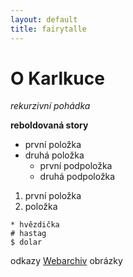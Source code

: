```yaml
---
layout: default
title: fairytalle
---
```

# O Karlkuce
*rekurzivní pohádka*

**reboldovaná story**
* první položka
* druhá položka
	* první podpoložka
	* druhá podpoložka
1. první položka
2. položka


```
* hvězdička
# hastag
$ dolar
```


odkazy [Webarchiv](http://webarchiv.cz/cs)
obrázky
